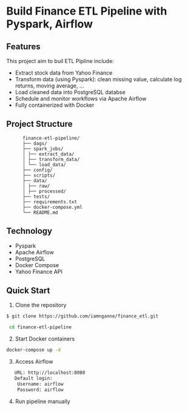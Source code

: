 # Build Finance ETL Pipeline with Pyspark, Airflow 
## Features
This project aim to buil ETL Pipline include: 
- Extract stock data from Yahoo Finance
- Transform data (using Pyspark): clean missing value, calculate log returns, moving average, ...
- Load cleaned data into PostgreSQL databse
- Schedule and monitor workflows via Apache Airflow
- Fully containerized with Docker
## Project Structure 
          finance-etl-pipeline/
          ├── dags/ 
          ├── spark_jobs/
          │ ├── extract_data/ 
          │ ├── transform_data/ 
          │ └── load_data/ 
          ├── config/ 
          ├── scripts/ 
          ├── data/ 
          │ ├── raw/ 
          │ ├── processed/ 
          ├── tests/ 
          ├── requirements.txt 
          ├── docker-compose.yml
          └── README.md 
## Technology 
- Pyspark
- Apache Airflow
- PostgreSQL
- Docker Compose
- Yahoo Finance API         
## Quick Start 
1. Clone the repository
  ```bash
  $ git clone https://github.com/iamnganne/finance_etl.git
  ```
 ```bash
  cd finance-etl-pipeline
  ```
2. Start Docker containers
  ```bash
  docker-compose up -d
  ```
3. Access Airflow
```bash
   URL: http://localhost:8080
   Default login:
    Username: airflow
    Password: airflow
   ```
4. Run pipeline manually
